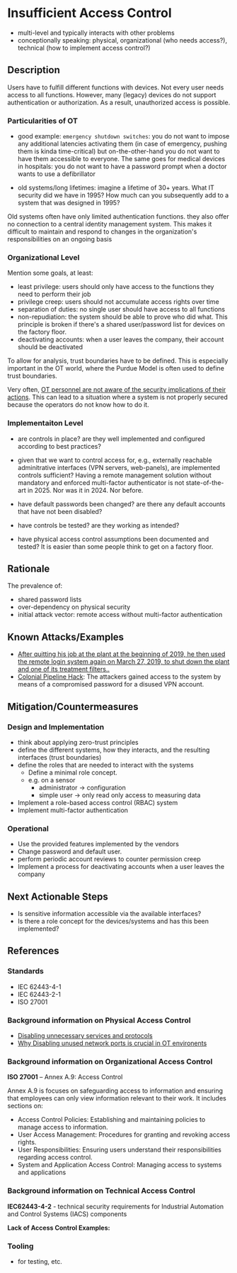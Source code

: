 # Insufficient Access Control

- multi-level and typically interacts with other problems
- conceptionally speaking: physical, organizational (who needs access?), technical (how to implement access control?)

## Description

Users have to fulfill different functions with devices. Not every user needs access to all functions. However, many (legacy) devices do not support authentication or authorization. As a result, unauthorized access is possible.

### Particularities of OT

- good example: `emergency shutdown switches`: you do not want to impose any additional latencies activating them (in case of emergency, pushing them is kinda time-critical) but on-the-other-hand you do not want to have them accessible to everyone. The same goes for medical devices in hospitals: you do not want to have a password prompt when a doctor wants to use a defibrillator
  
- old systems/long lifetimes: imagine a lifetime of 30+ years. What IT security did we have in 1995? How much can you subsequently add to a system that was designed in 1995?
  
Old systems often have only limited authentication functions. they also offer no connection to a central identity management system. This makes it difficult to maintain and respond to changes in the organization's responsibilities on an ongoing basis

### Organizational Level

Mention some goals, at least:

- least privilege: users should only have access to the functions they need to perform their job
- privilege creep: users should not accumulate access rights over time
- separation of duties: no single user should have access to all functions
- non-repudiation: the system should be able to prove who did what. This principle is broken if there's a shared user/password list for devices on the factory floor.
- deactivating accounts: when a user leaves the company, their account should be deactivated

To allow for analysis, trust boundaries have to be defined. This is especially important in the OT world, where the Purdue Model is often used to define trust boundaries.

Very often, [OT personnel are not aware of the security implications of their actions](./missing-awareness.md). This can lead to a situation where a system is not properly secured because the operators do not know how to do it.

### Implementaiton Level

- are controls in place? are they well implemented and configured according to best practices?

- given that we want to control access for, e.g., externally reachable adminitrative interfaces (VPN servers, web-panels), are implemented controls sufficient? Having a remote management solution without mandatory and enforced multi-factor authenticator is not state-of-the-art in 2025. Nor was it in 2024. Nor before.

- have default passwords been changed? are there any default accounts that have not been disabled?

- have controls be tested? are they working as intended?

- have physical access control assumptions been documented and tested? It is easier than some people think to get on a factory floor.

## Rationale

The prevalence of:

- shared password lists
- over-dependency on physical security
- initial attack vector: remote access without multi-factor authentication

## Known Attacks/Examples

- [After quitting his job at the plant at the beginning of 2019, he then used the remote login system again on March 27, 2019, to shut down the plant and one of its treatment filters..](https://www.ksnt.com/news/local-news/kansas-hacker-pleads-guilty-to-shutting-down-drinking-water-plant-with-phone/)
- [Colonial Pipeline Hack](https://en.wikipedia.org/wiki/Colonial_Pipeline_ransomware_attack): The attackers gained access to the system by means of a compromised password for a disused VPN account.

## Mitigation/Countermeasures

### Design and Implementation

- think about applying zero-trust principles
- define the different systems, how they interacts, and the resulting interfaces (trust boundaries)
- define the roles that are needed to interact with the systems
  - Define a minimal role concept.  
  - e.g. on a sensor
    - administrator -> configuration
    - simple user -> only read only access to measuring data
- Implement a role-based access control (RBAC) system
- Implement multi-factor authentication

### Operational

- Use the provided features implemented by the vendors
- Change password and default user.
- perform periodic account reviews to counter permission creep
- Implement a process for deactivating accounts when a user leaves the company

## Next Actionable Steps

- Is sensitive information accessible via the available interfaces?
- Is there a role concept for the devices/systems and has this been implemented?

## References

### Standards

- IEC 62443-4-1
- IEC 62443-2-1
- ISO 27001

### Background information on Physical Access Control

- [Disabling unnecessary services and protocols](https://www.cert.govt.nz/information-and-advice/guides/unused-services-and-protocols/disabling-unnecessary-services-and-protocols/)
- [Why Disabling unused network ports is crucial in OT environents](https://www.mangancyber.com/why-is-it-essential-to-disable-or-safeguard-inactive-ports-in-ot-environments/)

### Background information on Organizational Access Control

**ISO 27001** – Annex A.9: Access Control

Annex A.9 is focuses on safeguarding access to information and ensuring that employees can only view information relevant to their work. It includes sections on:

- Access Control Policies: Establishing and maintaining policies to manage access to information.
- User Access Management: Procedures for granting and revoking access rights.
- User Responsibilities: Ensuring users understand their responsibilities regarding access control.
- System and Application Access Control: Managing access to systems and applications

### Background information on Technical Access Control

**IEC62443-4-2**  - technical security requirements for Industrial Automation and Control Systems (IACS) components

**Lack of Access Control Examples:**

### Tooling

- for testing, etc.
